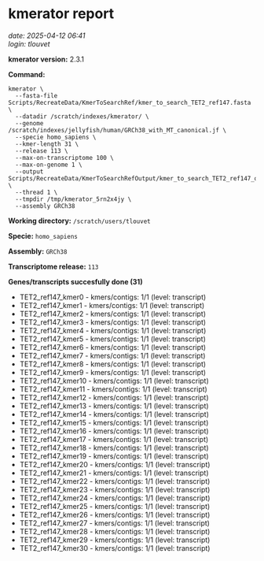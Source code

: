 # kmerator report
*date: 2025-04-12 06:41*  
*login: tlouvet*

**kmerator version:** 2.3.1

**Command:**

```
kmerator \
  --fasta-file Scripts/RecreateData/KmerToSearchRef/kmer_to_search_TET2_ref147.fasta \
  --datadir /scratch/indexes/kmerator/ \
  --genome /scratch/indexes/jellyfish/human/GRCh38_with_MT_canonical.jf \
  --specie homo_sapiens \
  --kmer-length 31 \
  --release 113 \
  --max-on-transcriptome 100 \
  --max-on-genome 1 \
  --output Scripts/RecreateData/KmerToSearchRefOutput/kmer_to_search_TET2_ref147_output \
  --thread 1 \
  --tmpdir /tmp/kmerator_5rn2x4jy \
  --assembly GRCh38
```

**Working directory:** `/scratch/users/tlouvet`

**Specie:** `homo_sapiens`

**Assembly:** `GRCh38`

**Transcriptome release:** `113`

**Genes/transcripts succesfully done (31)**

- TET2_ref147_kmer0 - kmers/contigs: 1/1 (level: transcript)
- TET2_ref147_kmer1 - kmers/contigs: 1/1 (level: transcript)
- TET2_ref147_kmer2 - kmers/contigs: 1/1 (level: transcript)
- TET2_ref147_kmer3 - kmers/contigs: 1/1 (level: transcript)
- TET2_ref147_kmer4 - kmers/contigs: 1/1 (level: transcript)
- TET2_ref147_kmer5 - kmers/contigs: 1/1 (level: transcript)
- TET2_ref147_kmer6 - kmers/contigs: 1/1 (level: transcript)
- TET2_ref147_kmer7 - kmers/contigs: 1/1 (level: transcript)
- TET2_ref147_kmer8 - kmers/contigs: 1/1 (level: transcript)
- TET2_ref147_kmer9 - kmers/contigs: 1/1 (level: transcript)
- TET2_ref147_kmer10 - kmers/contigs: 1/1 (level: transcript)
- TET2_ref147_kmer11 - kmers/contigs: 1/1 (level: transcript)
- TET2_ref147_kmer12 - kmers/contigs: 1/1 (level: transcript)
- TET2_ref147_kmer13 - kmers/contigs: 1/1 (level: transcript)
- TET2_ref147_kmer14 - kmers/contigs: 1/1 (level: transcript)
- TET2_ref147_kmer15 - kmers/contigs: 1/1 (level: transcript)
- TET2_ref147_kmer16 - kmers/contigs: 1/1 (level: transcript)
- TET2_ref147_kmer17 - kmers/contigs: 1/1 (level: transcript)
- TET2_ref147_kmer18 - kmers/contigs: 1/1 (level: transcript)
- TET2_ref147_kmer19 - kmers/contigs: 1/1 (level: transcript)
- TET2_ref147_kmer20 - kmers/contigs: 1/1 (level: transcript)
- TET2_ref147_kmer21 - kmers/contigs: 1/1 (level: transcript)
- TET2_ref147_kmer22 - kmers/contigs: 1/1 (level: transcript)
- TET2_ref147_kmer23 - kmers/contigs: 1/1 (level: transcript)
- TET2_ref147_kmer24 - kmers/contigs: 1/1 (level: transcript)
- TET2_ref147_kmer25 - kmers/contigs: 1/1 (level: transcript)
- TET2_ref147_kmer26 - kmers/contigs: 1/1 (level: transcript)
- TET2_ref147_kmer27 - kmers/contigs: 1/1 (level: transcript)
- TET2_ref147_kmer28 - kmers/contigs: 1/1 (level: transcript)
- TET2_ref147_kmer29 - kmers/contigs: 1/1 (level: transcript)
- TET2_ref147_kmer30 - kmers/contigs: 1/1 (level: transcript)
